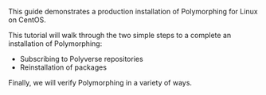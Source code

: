 This guide demonstrates a production installation of Polymorphing for Linux on CentOS.

This tutorial will walk through the two simple steps to a complete an installation of Polymorphing:
* Subscribing to Polyverse repositories
* Reinstallation of packages

Finally, we will verify Polymorphing in a variety of ways.
